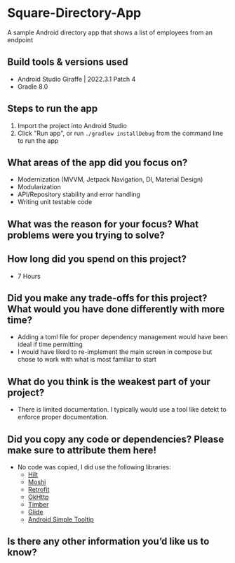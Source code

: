 # Square-Directory-App
A sample Android directory app that shows a list of employees from an endpoint

## Build tools & versions used
- Android Studio Giraffe | 2022.3.1 Patch 4
- Gradle 8.0

## Steps to run the app
1. Import the project into Android Studio
2. Click "Run app", or run `./gradlew installDebug` from the command line to run the app

## What areas of the app did you focus on?
- Modernization (MVVM, Jetpack Navigation, DI, Material Design)
- Modularization
- API/Repository stability and error handling
- Writing unit testable code

## What was the reason for your focus? What problems were you trying to solve?


## How long did you spend on this project?
- 7 Hours

## Did you make any trade-offs for this project? What would you have done differently with more time?
- Adding a toml file for proper dependency management would have been ideal if time permitting
- I would have liked to re-implement the main screen in compose but chose to work with what is most familiar to start

## What do you think is the weakest part of your project?
- There is limited documentation. I typically would use a tool like detekt to enforce proper documentation.

## Did you copy any code or dependencies? Please make sure to attribute them here!
- No code was copied, I did use the following libraries:
  - [Hilt](https://github.com/google/dagger/tree/master/java/dagger/hilt)
  - [Moshi](https://github.com/square/moshi)
  - [Retrofit](https://github.com/square/retrofit)
  - [OkHttp](https://github.com/square/okhttp)
  - [Timber](https://github.com/JakeWharton/timber)
  - [Glide](https://github.com/bumptech/glide)
  - [Android Simple Tooltip](https://github.com/douglasjunior/android-simple-tooltip)

## Is there any other information you’d like us to know?